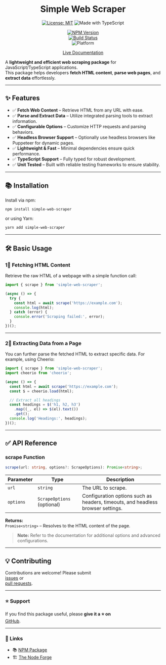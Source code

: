 <div align="center">

# Simple Web Scraper

[![License: MIT](https://img.shields.io/badge/License-MIT-yellow.svg)](https://opensource.org/licenses/MIT)
![Made with TypeScript](https://img.shields.io/badge/Made%20with-TypeScript-007acc)

[![NPM Version](https://img.shields.io/npm/v/simple-web-scraper)](https://www.npmjs.com/package/simple-web-scraper)  
[![Build Status](https://img.shields.io/github/actions/workflow/status/The-Node-Forge/simple-web-scraper/ci.yaml?branch=main)](https://github.com/The-Node-Forge/simple-web-scraper/actions)  
![Platform](https://img.shields.io/badge/platform-node.js%20%7C%20browser-brightgreen)

[Live Documentation](https://The-Node-Forge.github.io/simple-web-scraper/)

</div>

A **lightweight and efficient web scraping package** for JavaScript/TypeScript
applications.  
This package helps developers **fetch HTML content**, **parse web pages**, and
**extract data** effortlessly.

---

## ✨ Features

- ✅ **Fetch Web Content** – Retrieve HTML from any URL with ease.
- ✅ **Parse and Extract Data** – Utilize integrated parsing tools to extract
  information.
- ✅ **Configurable Options** – Customize HTTP requests and parsing behaviors.
- ✅ **Headless Browser Support** – Optionally use headless browsers like Puppeteer
  for dynamic pages.
- ✅ **Lightweight & Fast** – Minimal dependencies ensure quick performance.
- ✅ **TypeScript Support** – Fully typed for robust development.
- ✅ **Unit Tested** – Built with reliable testing frameworks to ensure stability.

---

## 📚 Installation

Install via npm:

```sh
npm install simple-web-scraper
```

or using Yarn:

```sh
yarn add simple-web-scraper
```

---

## 🛠️ Basic Usage

### **1⃣ Fetching HTML Content**

Retrieve the raw HTML of a webpage with a simple function call:

```typescript
import { scrape } from 'simple-web-scraper';

(async () => {
  try {
    const html = await scrape('https://example.com');
    console.log(html);
  } catch (error) {
    console.error('Scraping failed:', error);
  }
})();
```

---

### **2⃣ Extracting Data from a Page**

You can further parse the fetched HTML to extract specific data. For example, using
Cheerio:

```typescript
import { scrape } from 'simple-web-scraper';
import cheerio from 'cheerio';

(async () => {
  const html = await scrape('https://example.com');
  const $ = cheerio.load(html);

  // Extract all headings
  const headings = $('h1, h2, h3')
    .map((_, el) => $(el).text())
    .get();
  console.log('Headings:', headings);
})();
```

---

## ✅ **API Reference**

### **scrape Function**

```typescript
scrape(url: string, options?: ScrapeOptions): Promise<string>;
```

| Parameter | Type                       | Description                                                                     |
| --------- | -------------------------- | ------------------------------------------------------------------------------- |
| `url`     | `string`                   | The URL to scrape.                                                              |
| `options` | `ScrapeOptions` (optional) | Configuration options such as headers, timeouts, and headless browser settings. |

**Returns:**  
`Promise<string>` – Resolves to the HTML content of the page.

> **Note:** Refer to the documentation for additional options and advanced
> configurations.

---

## 💡 **Contributing**

Contributions are welcome! Please submit  
[issues](https://github.com/The-Node-Forge/simple-web-scraper/issues) or  
[pull requests](https://github.com/The-Node-Forge/simple-web-scraper/pulls).

---

### ⭐ Support

If you find this package useful, please **give it a ⭐ on**  
[GitHub](https://github.com/The-Node-Forge/simple-web-scraper 'GitHub Repository').

---

### 🔗 **Links**

- 📚 [NPM Package](https://www.npmjs.com/package/simple-web-scraper)
- 🏗 [The Node Forge](https://github.com/The-Node-Forge)

```

```
